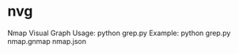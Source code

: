 # nvg
Nmap Visual Graph
Usage: python grep.py <gnmap file> <output file>
Example: python grep.py nmap.gnmap nmap.json
